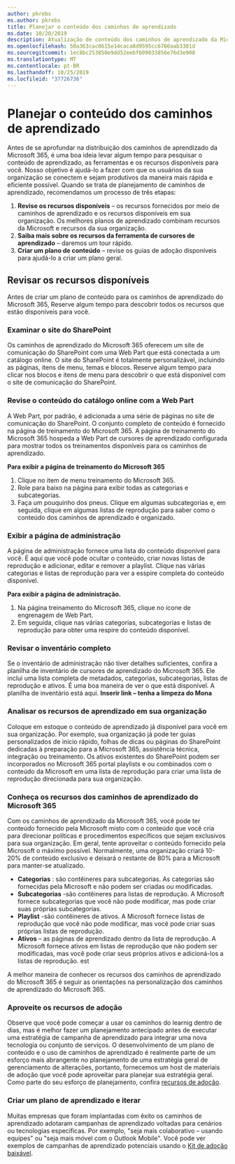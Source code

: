 ```yaml
---
author: pkrebs
ms.author: pkrebs
title: Planejar o conteúdo dos caminhos de aprendizado
ms.date: 10/20/2019
description: Atualização de conteúdo dos caminhos de aprendizado da Microsoft 365
ms.openlocfilehash: 50a363cac0615e14caca8d9595cc6766aab3381d
ms.sourcegitcommit: 1ec8bc253850e9dd52eebf609033856e76d3e908
ms.translationtype: MT
ms.contentlocale: pt-BR
ms.lasthandoff: 10/25/2019
ms.locfileid: "37726736"
---
```

# <a name="plan-your-learning-pathways-content"></a>Planejar o conteúdo dos caminhos de aprendizado
Antes de se aprofundar na distribuição dos caminhos de aprendizado da Microsoft 365, é uma boa ideia levar algum tempo para pesquisar o conteúdo de aprendizado, as ferramentas e os recursos disponíveis para você. Nosso objetivo é ajudá-lo a fazer com que os usuários da sua organização se conectem e sejam produtivos da maneira mais rápida e eficiente possível. Quando se trata de planejamento de caminhos de aprendizado, recomendamos um processo de três etapas:

1. **Revise os recursos disponíveis** – os recursos fornecidos por meio de caminhos de aprendizado e os recursos disponíveis em sua organização. Os melhores planos de aprendizado combinam recursos da Microsoft e recursos da sua organização.
2. **Saiba mais sobre os recursos da ferramenta de cursores de aprendizado** – daremos um tour rápido. 
3. **Criar um plano de conteúdo** – revise os guias de adoção disponíveis para ajudá-lo a criar um plano geral.

## <a name="review-the-available-resources"></a>Revisar os recursos disponíveis
Antes de criar um plano de conteúdo para os caminhos de aprendizado do Microsoft 365, Reserve algum tempo para descobrir todos os recursos que estão disponíveis para você. 

### <a name="review-the-sharepoint-site"></a>Examinar o site do SharePoint
Os caminhos de aprendizado do Microsoft 365 oferecem um site de comunicação do SharePoint com uma Web Part que está conectada a um catálogo online. O site do SharePoint é totalmente personalizável, incluindo as páginas, itens de menu, temas e blocos. Reserve algum tempo para clicar nos blocos e itens de menu para descobrir o que está disponível com o site de comunicação do SharePoint.

### <a name="review-the-content-from-the-online-catalog-with-the-web-part"></a>Revise o conteúdo do catálogo online com a Web Part
A Web Part, por padrão, é adicionada a uma série de páginas no site de comunicação do SharePoint. O conjunto completo de conteúdo é fornecido na página de treinamento do Microsoft 365. A página de treinamento do Microsoft 365 hospeda a Web Part de cursores de aprendizado configurada para mostrar todos os treinamentos disponíveis para os caminhos de aprendizado. 

**Para exibir a página de treinamento do Microsoft 365**
1. Clique no item de menu treinamento do Microsoft 365. 
1. Role para baixo na página para exibir todas as categorias e subcategorias.
2. Faça um pouquinho dos pneus. Clique em algumas subcategorias e, em seguida, clique em algumas listas de reprodução para saber como o conteúdo dos caminhos de aprendizado é organizado. 

### <a name="view-the-administration-page"></a>Exibir a página de administração
A página de administração fornece uma lista do conteúdo disponível para você. É aqui que você pode ocultar o conteúdo, criar novas listas de reprodução e adicionar, editar e remover a playlist. Clique nas várias categorias e listas de reprodução para ver a esspire completa do conteúdo disponível. 

**Para exibir a página de administração.**
1. Na página treinamento do Microsoft 365, clique no ícone de engrenagem de Web Part. 
2. Em seguida, clique nas várias categorias, subcategorias e listas de reprodução para obter uma respire do conteúdo disponível. 

### <a name="review-the-full-inventory"></a>Revisar o inventário completo
Se o inventário de administração não tiver detalhes suficientes, confira a planilha de inventário de cursores de aprendizado do Microsoft 365. Ele inclui uma lista completa de metadados, categorias, subcategorias, listas de reprodução e ativos. É uma boa maneira de ver o que está disponível. A planilha de inventário está aqui. **Inserir link – tenha a limpeza do Mona**

### <a name="review-the-learning-resources-in-your-organization"></a>Analisar os recursos de aprendizado em sua organização
Coloque em estoque o conteúdo de aprendizado já disponível para você em sua organização.
Por exemplo, sua organização já pode ter guias personalizados de início rápido, folhas de dicas ou páginas do SharePoint dedicadas à preparação para a Microsoft 365, assistência técnica, integração ou treinamento. Os ativos existentes do SharePoint podem ser incorporados no Microsoft 365 portal playlists e ou combinados com o conteúdo da Microsoft em uma lista de reprodução para criar uma lista de reprodução direcionada para sua organização. 

### <a name="get-to-know-the-capabilities-of-microsoft-365-learning-pathways"></a>Conheça os recursos dos caminhos de aprendizado do Microsoft 365
Com os caminhos de aprendizado da Microsoft 365, você pode ter conteúdo fornecido pela Microsoft misto com o conteúdo que você cria para direcionar políticas e procedimentos específicos que sejam exclusivos para sua organização. Em geral, tente aproveitar o conteúdo fornecido pela Microsoft o máximo possível. Normalmente, uma organização criará 10-20% de conteúdo exclusivo e deixará o restante de 80% para a Microsoft para manter-se atualizado.

- **Categorias** : são contêineres para subcategorias. As categorias são fornecidas pela Microsoft e não podem ser criadas ou modificadas.
- **Subcategorias** -são contêineres para listas de reprodução. A Microsoft fornece subcategorias que você não pode modificar, mas pode criar suas próprias subcategorias. 
- **Playlist** -são contêineres de ativos. A Microsoft fornece listas de reprodução que você não pode modificar, mas você pode criar suas próprias listas de reprodução.  
- **Ativos** – as páginas de aprendizado dentro da lista de reprodução. A Microsoft fornece ativos em listas de reprodução que não podem ser modificadas, mas você pode criar seus próprios ativos e adicioná-los a listas de reprodução. est

A melhor maneira de conhecer os recursos dos caminhos de aprendizado do Microsoft 365 é seguir as orientações na personalização dos caminhos de aprendizado do Microsoft 365. 

### <a name="leverage-the-adoption-resources"></a>Aproveite os recursos de adoção
Observe que você pode começar a usar os caminhos do learnig dentro de dias, mas é melhor fazer um planejamento antecipado antes de executar uma estratégia de campanha de aprendizado para integrar uma nova tecnologia ou conjunto de serviços. O desenvolvimento de um plano de conteúdo e o uso de caminhos de aprendizado é realmente parte de um esforço mais abrangente no planejamento de uma estratégia geral de gerenciamento de alterações, portanto, fornecemos um host de materiais de adoção que você pode aproveitar para planejar sua estratégia geral. Como parte do seu esforço de planejamento, confira [recursos de adoção](https://resources.techcommunity.microsoft.com/adoption/).

### <a name="build-a-learning-plan-and-iterate"></a>Criar um plano de aprendizado e iterar 
Muitas empresas que foram implantadas com êxito os caminhos de aprendizado adotaram campanhas de aprendizado voltadas para cenários ou tecnologias específicas. Por exemplo, "seja mais colaborativo – usando equipes" ou "seja mais móvel com o Outlook Mobile". Você pode ver exemplos de campanhas de aprendizado potenciais usando o [Kit de adoção baixável](https://resources.techcommunity.microsoft.com/adoption/).


 
